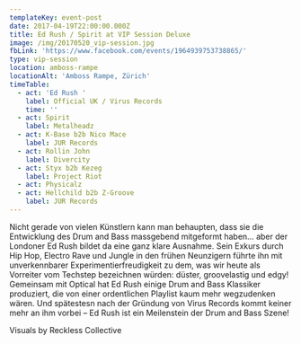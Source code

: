 ```yaml
---
templateKey: event-post
date: 2017-04-19T22:00:00.000Z
title: Ed Rush / Spirit at VIP Session Deluxe
image: /img/20170520_vip-session.jpg
fbLink: 'https://www.facebook.com/events/1964939753738865/'
type: vip-session
location: amboss-rampe
locationAlt: 'Amboss Rampe, Zürich'
timeTable:
  - act: 'Ed Rush '
    label: Official UK / Virus Records
    time: ''
  - act: Spirit
    label: Metalheadz
  - act: K-Base b2b Nico Mace
    label: JUR Records
  - act: Rollin John
    label: Divercity
  - act: Styx b2b Kezeg
    label: Project Riot
  - act: Physicalz
  - act: Hellchild b2b Z-Groove
    label: JUR Records
---
```

Nicht gerade von vielen Künstlern kann man behaupten, dass sie die Entwicklung des Drum and Bass massgebend mitgeformt haben… aber der Londoner Ed Rush bildet da eine ganz klare Ausnahme. Sein Exkurs durch Hip Hop, Electro Rave und Jungle in den frühen Neunzigern führte ihn mit unverkennbarer Experimentierfreudigkeit zu dem, was wir heute als Vorreiter vom Techstep bezeichnen würden: düster, groovelastig und edgy! Gemeinsam mit Optical hat Ed Rush einige Drum and Bass Klassiker produziert, die von einer ordentlichen Playlist kaum mehr wegzudenken wären. Und spätestesn nach der Gründung von Virus Records kommt keiner mehr an ihm vorbei – Ed Rush ist ein Meilenstein der Drum and Bass Szene!

Visuals by Reckless Collective
